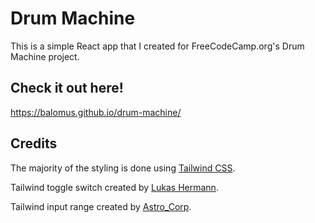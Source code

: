 # Drum Machine

This is a simple React app that I created for FreeCodeCamp.org's Drum Machine project.

## Check it out here!
https://balomus.github.io/drum-machine/

## Credits
The majority of the styling is done using [Tailwind CSS](https://tailwindcss.com/).

Tailwind toggle switch created by [Lukas Hermann](https://codepen.io/lhermann/pen/EBGZRZ).

Tailwind input range created by [Astro_Corp](https://tailwindcomponents.com/component/custom-input-range).